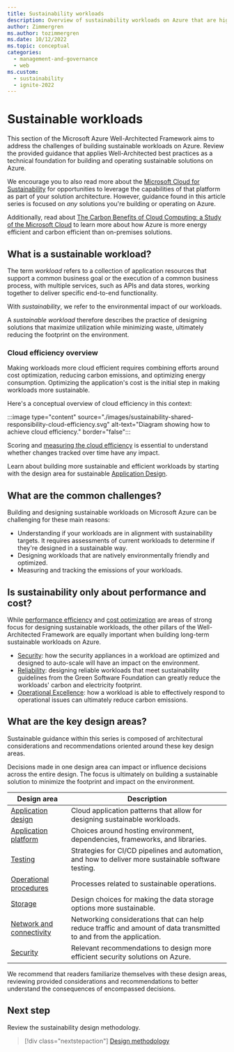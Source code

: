```yaml
---
title: Sustainability workloads
description: Overview of sustainability workloads on Azure that are highly reliable.
author: Zimmergren
ms.author: tozimmergren
ms.date: 10/12/2022
ms.topic: conceptual
categories:
  - management-and-governance
  - web
ms.custom:
  - sustainability
  - ignite-2022
---
```


# Sustainable workloads

This section of the Microsoft Azure Well-Architected Framework aims to address the challenges of building sustainable workloads on Azure. Review the provided guidance that applies Well-Architected best practices as a technical foundation for building and operating sustainable solutions on Azure.

We encourage you to also read more about the [Microsoft Cloud for Sustainability](https://www.microsoft.com/sustainability/cloud) for opportunities to leverage the capabilities of that platform as part of your solution architecture. However, guidance found in this article series is focused on _any_ solutions you're building or operating on Azure.

Additionally, read about [The Carbon Benefits of Cloud Computing: a Study of the Microsoft Cloud](https://www.microsoft.com/download/details.aspx?id=56950) to learn more about how Azure is more energy efficient and carbon efficient than on-premises solutions.

## What is a sustainable workload?

The term _workload_ refers to a collection of application resources that support a common business goal or the execution of a common business process, with multiple services, such as APIs and data stores, working together to deliver specific end-to-end functionality.

With _sustainability_, we refer to the environmental impact of our workloads.

A _sustainable workload_ therefore describes the practice of designing solutions that maximize utilization while minimizing waste, ultimately reducing the footprint on the environment.

### Cloud efficiency overview

Making workloads more cloud efficient requires combining efforts around cost optimization, reducing carbon emissions, and optimizing energy consumption. Optimizing the application's cost is the initial step in making workloads more sustainable.

Here's a conceptual overview of cloud efficiency in this context:

:::image type="content" source="./images/sustainability-shared-responsibility-cloud-efficiency.svg" alt-text="Diagram showing how to achieve cloud efficiency." border="false":::

Scoring and [measuring the cloud efficiency](sustainability-design-methodology.md#3understanding-your-emissions) is essential to understand whether changes tracked over time have any impact.

Learn about building more sustainable and efficient workloads by starting with the design area for sustainable [Application Design](sustainability-application-design.md).

## What are the common challenges?

Building and designing sustainable workloads on Microsoft Azure can be challenging for these main reasons:

- Understanding if your workloads are in alignment with sustainability targets. It requires assessments of current workloads to determine if they're designed in a sustainable way.
- Designing workloads that are natively environmentally friendly and optimized.
- Measuring and tracking the emissions of your workloads.

## Is sustainability only about performance and cost?

While [performance efficiency](../performance-efficiency/) and [cost optimization](../cost-optimization/) are areas of strong focus for designing sustainable workloads, the other pillars of the Well-Architected Framework are equally important when building long-term sustainable workloads on Azure.

- [Security](/azure/well-architected/security/): how the security appliances in a workload are optimized and designed to auto-scale will have an impact on the environment.
- [Reliability](/azure/well-architected/resiliency/): designing reliable workloads that meet sustainability guidelines from the Green Software Foundation can greatly reduce the workloads' carbon and electricity footprint.
- [Operational Excellence](/azure/well-architected/devops/): how a workload is able to effectively respond to operational issues can ultimately reduce carbon emissions.

## What are the key design areas?

Sustainable guidance within this series is composed of architectural considerations and recommendations oriented around these key design areas.

Decisions made in one design area can impact or influence decisions across the entire design. The focus is ultimately on building a sustainable solution to minimize the footprint and impact on the environment.

|Design area|Description|
|---|---|
|[Application design](sustainability-application-design.md)|Cloud application patterns that allow for designing sustainable workloads.|
|[Application platform](sustainability-application-platform.md)|Choices around hosting environment, dependencies, frameworks, and libraries.|
|[Testing](sustainability-testing.md)|Strategies for CI/CD pipelines and automation, and how to deliver more sustainable software testing.|
|[Operational procedures](sustainability-operational-procedures.md)|Processes related to sustainable operations.|
|[Storage](sustainability-storage.md)|Design choices for making the data storage options more sustainable.|
|[Network and connectivity](sustainability-networking.md)|Networking considerations that can help reduce traffic and amount of data transmitted to and from the application.|
|[Security](sustainability-security.md)|Relevant recommendations to design more efficient security solutions on Azure.|

We recommend that readers familiarize themselves with these design areas, reviewing provided considerations and recommendations to better understand the consequences of encompassed decisions.

## Next step

Review the sustainability design methodology.

> [!div class="nextstepaction"]
> [Design methodology](sustainability-design-methodology.md)
